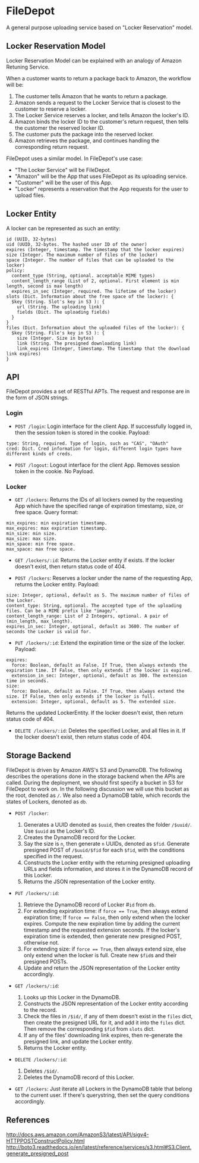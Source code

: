 # FileDepot
A general purpose uploading service based on "Locker Reservation" model.

## Locker Reservation Model
Locker Reservation Model can be explained with an analogy of Amazon Retuning Service.

When a customer wants to return a package back to Amazon, the workflow will be:

1. The customer tells Amazon that he wants to return a package.
2. Amazon sends a request to the Locker Service that is closest to the customer to reserve a locker.
3. The Locker Service reserves a locker, and tells Amazon the locker's ID.
4. Amazon binds the locker ID to the customer's return request, then tells the customer the reserved locker ID.
5. The customer puts the package into the reserved locker.
6. Amazon retrieves the package, and continues handling the corresponding return request.

FileDepot uses a similar model.
In FileDepot's use case:

- "The Locker Service" will be FileDepot.
- "Amazon" will be the App that uses FileDepot as its uploading service.
- "Customer" will be the user of this App.
- "Locker" represents a reservation that the App requests for the user to upload files.

## Locker Entity
A locker can be represented as such an entity:
```
id (UUID, 32-bytes)
uid (UUID, 32-bytes. The hashed user ID of the owner)
expires (Integer, timestamp. The timestamp that the locker expires)
size (Integer. The maximum number of files of the locker)
space (Integer. The number of files that can be uploaded to the locker)
policy:
  content_type (String, optional. acceptable MIME types)
  content_length_range (List of 2, optional. First element is min length, second is max length)
  expires_in_sec (Integer, required. The lifetime of the locker)
slots (Dict. Information about the free space of the locker): {
  $key (String. Slot's key in S3 ): {
    url (String. The uploading link)
    fields (Dict. The uploading fields)
  }
}
files (Dict. Information about the uploaded files of the locker): {
  $key (String. File's key in S3 ): {
    size (Integer. Size in bytes)
    link (String. The presigned downloading link)
    link_expires (Integer, timestamp. The timestamp that the download link expires)
}
```

## API
FileDepot provides a set of RESTful APTs. The request and response are in the form of JSON strings.

### Login
- `POST /login`: Login interface for the client App. If successfully logged in, then the session token is stored in the cookie.
  Payload:
```
type: String, required. Type of login, such as "CAS", "OAuth"
cred: Dict. Cred information for login, different login types have different kinds of creds.
```

- `POST /logout`: Logout interface for the client App. Removes session token in the cookie.
  No Payload.

### Locker
- `GET /lockers`: Returns the IDs of all lockers owned by the requesting App which have the specified range of expiration timestamp, size, or free space. Query format:
```
min_expires: min expiration timestamp.
max_expires: max expiration timestamp.
min_size: min size.
max_size: max size.
min_space: min free space.
max_space: max free space.
```

- `GET /lockers/:id`: Returns the Locker entity if exists.
If the locker doesn't exist, then return status code of 404.

- `POST /lockers`: Reserves a locker under the name of the requesting App, returns the Locker entity.
  Payload:
```
size: Integer, optional, default as 5. The maximum number of files of the Locker.
content_type: String, optional. The accepted type of the uploading files. Can be a MIME prefix like "image/".
content_length_range: List of 2 Integers, optional. A pair of (min_length, max_length).
expires_in_sec: Integer, optional, default as 3600. The number of seconds the Locker is valid for.
```

- `PUT /lockers/:id`: Extend the expiration time or the size of the locker.
  Payload:
```
expires:
  force: Boolean, default as False. If True, then always extends the expiration time. If False, then only extends if the locker is expired.
  extension_in_sec: Integer, optional, default as 300. The extension time in seconds.
size:
  force: Boolean, default as False. If True, then always extend the size. If False, then only extends if the locker is full.
  extension: Integer, optional, default as 5. The extended size.
```
  Returns the updated LockerEntity. If the locker doesn't exist, then return status code of 404.

- `DELETE /lockers/:id`: Deletes the specified Locker, and all files in it.
  If the locker doesn't exist, then return status code of 404.

## Storage Backend
FileDepot is driven by Amazon AWS's S3 and DynamoDB.
The following describes the operations done in the storage backend when the APIs are called.
During the deployment, we should first specify a bucket in S3 for FileDepot to work on.
In the following discussion we will use this bucket as the root, denoted as `/`.
We also need a DynamoDB table, which records the states of Lockers, denoted as `db`.

- `POST /locker`:
  1. Generates a UUID denoted as `$uuid`, then creates the folder `/$uuid/`. Use `$uuid` as the Locker's ID.
  2. Creates the DynamoDB record for the Locker.
  3. Say the size is `n`, then generate `n` UUIDs, denoted as `$fid`. Generate presigned POST of `/$uuid/$fid` for each `$fid`, with the conditions specified in the request.
  4. Constructs the Locker entity with the returning presigned uploading URLs and fields information, and stores it in the DynamoDB record of this Locker.
  5. Returns the JSON representation of the Locker entity.

- `PUT /lockers/:id`:
  1. Retrieve the DynamoDB record of Locker #`id` from `db`.
  2. For extending expiration time: if `force == True`, then always extend expiration time; If `force == False`, then only extend when the locker expires. Compute the new expiration time by adding the current timestamp and the requested extension seconds. If the locker's expiration time is extended, then generate new presigned POST, otherwise not.
  3. For extending size: if `force == True`, then always extend size, else only extend when the locker is full. Create new `$fid`s and their presigned POSTs.
  4. Update and return the JSON representation of the Locker entity accordingly.

- `GET /lockers/:id`:
  1. Looks up this Locker in the DynamoDB.
  2. Constructs the JSON representation of the Locker entity according to the record.
  3. Check the files in `/$id/`, if any of them doesn't exist in the `files` dict, then create the presigned URL for it, and add it into the `files` dict. Then remove the corresponding `$fid` from `slots` dict. 
  4. If any of the files' downloading link expires, then re-generate the presigned link, and update the Locker entity.
  5. Returns the Locker entity.

- `DELETE /lockers/:id`:
  1. Deletes `/$id/`.
  2. Deletes the DynamoDB record of this Locker.

- `GET /lockers`: Just iterate all Lockers in the DynamoDB table that belong to the current user.
  If there's querystring, then set the query conditions accordingly.

## References
http://docs.aws.amazon.com/AmazonS3/latest/API/sigv4-HTTPPOSTConstructPolicy.html
http://boto3.readthedocs.io/en/latest/reference/services/s3.html#S3.Client.generate_presigned_post